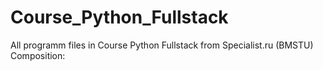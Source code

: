 # Course_Python_Fullstack
All programm files in Course Python Fullstack from Specialist.ru (BMSTU)
Composition:
